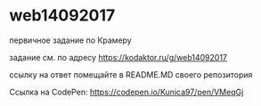 # web14092017
первичное задание по Крамеру

задание см. по адресу
https://kodaktor.ru/g/web14092017

ссылку на ответ помещайте в README.MD своего репозитория

Ссылка на CodePen: https://codepen.io/Kunica97/pen/VMeqGj
